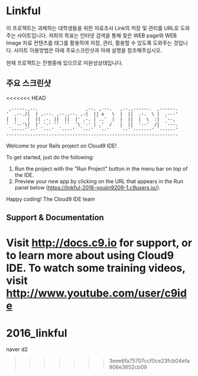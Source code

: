 <h1>Linkful</h1>

이 프로젝트는 과제하는 대학생들을 위한 자료조사 Link의 저장 및 관리를 URL로 도와주는 사이트입니다.
저희의 목표는 인터넷 검색을 통해 찾은 WEB page와 WEB Image 자료 컨텐츠를 태그를 활용하여 저장, 관리, 활용할 수 있도록 도와주는 것입니다.
사이트 이용방법은 아래 주요스크린샷과 아래 설명을 참조해주십시오.

현재 프로젝트는 진행중에 있으므로 미완성상태입니다.

<h2>주요 스크린샷</h2>


<<<<<<< HEAD

     ,-----.,--.                  ,--. ,---.   ,--.,------.  ,------.
    '  .--./|  | ,---. ,--.,--. ,-|  || o   \  |  ||  .-.  \ |  .---'
    |  |    |  || .-. ||  ||  |' .-. |`..'  |  |  ||  |  \  :|  `--, 
    '  '--'\|  |' '-' ''  ''  '\ `-' | .'  /   |  ||  '--'  /|  `---.
     `-----'`--' `---'  `----'  `---'  `--'    `--'`-------' `------'
    ----------------------------------------------------------------- 


Welcome to your Rails project on Cloud9 IDE!

To get started, just do the following:

1. Run the project with the "Run Project" button in the menu bar on top of the IDE.
2. Preview your new app by clicking on the URL that appears in the Run panel below (https://linkful-2016-youjin9209-1.c9users.io/).

Happy coding!
The Cloud9 IDE team


## Support & Documentation

Visit http://docs.c9.io for support, or to learn more about using Cloud9 IDE. 
To watch some training videos, visit http://www.youtube.com/user/c9ide
=======
# 2016_linkful
naver d2 
>>>>>>> 3eee6fa75707ccf0ce23fcb04efa906e3652cb09

